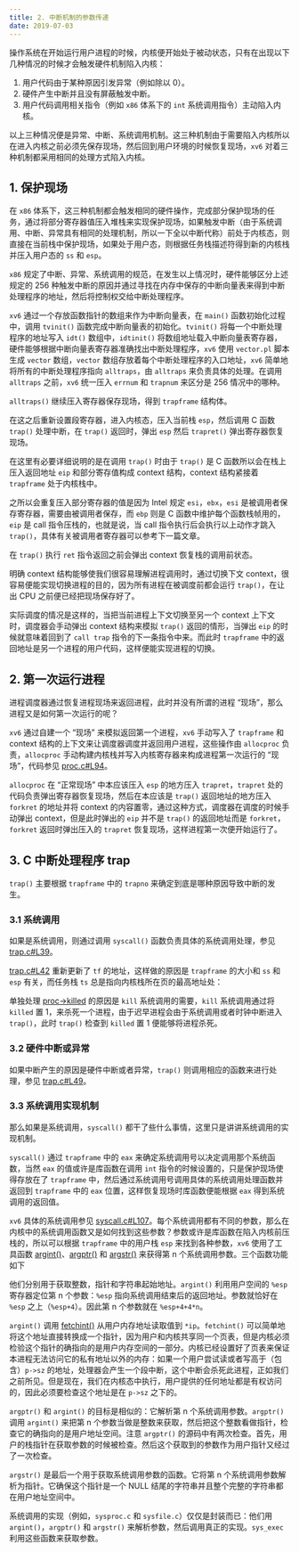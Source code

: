 ```yaml
---
title: 2. 中断机制的参数传递
date: 2019-07-03
---
```


操作系统在开始运行用户进程的时候，内核便开始处于被动状态，只有在出现以下几种情况的时候才会触发硬件机制陷入内核：

1. 用户代码由于某种原因引发异常（例如除以 0）。
2. 硬件产生中断并且没有屏蔽触发中断。
3. 用户代码调用相关指令（例如 `x86` 体系下的 `int` 系统调用指令）主动陷入内核。

以上三种情况便是异常、中断、系统调用机制。这三种机制由于需要陷入内核所以在进入内核之前必须先保存现场，然后回到用户环境的时候恢复现场，`xv6` 对着三种机制都采用相同的处理方式陷入内核。

## 1. 保护现场

在 `x86` 体系下，这三种机制都会触发相同的硬件操作，完成部分保护现场的任务，通过将部分寄存器值压入堆栈来实现保护现场，如果触发中断（由于系统调用、中断、异常具有相同的处理机制，所以一下全以中断代称）前处于内核态，则直接在当前栈中保护现场，如果处于用户态，则根据任务栈描述符得到新的内核栈并压入用户态的 `ss` 和 `esp`。

`x86` 规定了中断、异常、系统调用的规范，在发生以上情况时，硬件能够区分上述规定的 256 种触发中断的原因并通过寻找在内存中保存的中断向量表来得到中断处理程序的地址，然后将控制权交给中断处理程序。

`xv6` 通过一个存放函数指针的数组来作为中断向量表，在 `main()` 函数初始化过程中，调用 `tvinit()` 函数完成中断向量表的初始化。`tvinit()` 将每一个中断处理程序的地址写入 `idt()` 数组中，`idtinit()` 将数组地址载入中断向量表寄存器，硬件能够根据中断向量表寄存器准确找出中断处理程序，`xv6` 使用 `vector.pl` 脚本生成 `vector` 数组，`vector` 数组存放着每个中断处理程序的入口地址，`xv6` 简单地将所有的中断处理程序指向 `alltraps`，由 `alltraps` 来负责具体的处理。在调用 `alltraps` 之前，`xv6` 统一压入 `errnum` 和 `trapnum` 来区分是 256 情况中的哪种。

`alltraps()` 继续压入寄存器保存现场，得到 `trapframe` 结构体。

在这之后重新设置段寄存器，进入内核态，压入当前栈 `esp`，然后调用 C 函数 `trap()` 处理中断，在 `trap()` 返回时，弹出 `esp` 然后 `trapret()` 弹出寄存器恢复现场。

在这里有必要详细说明的是在调用 `trap()` 时由于 `trap()` 是 C 函数所以会在栈上压入返回地址 `eip` 和部分寄存值构成 context 结构，context 结构紧接着 `trapframe` 处于内核栈中。

之所以会重复压入部分寄存器的值是因为 Intel 规定 `esi`，`ebx`，`esi` 是被调用者保存寄存器，需要由被调用者保存，而 `ebp` 则是 C 函数中维护每个函数栈帧用的，`eip` 是 call 指令压栈的，也就是说，当 call 指令执行后会执行以上动作才跳入 `trap()`，具体有关被调用者寄存器可以参考下一篇文章。

在 `trap()` 执行 `ret` 指令返回之前会弹出 context 恢复栈的调用前状态。

明确 context 结构能够使我们很容易理解进程调用时，通过切换下文 context，很容易便能实现切换进程的目的，因为所有进程在被调度前都会运行 `trap()`，在让出 CPU 之前便已经把现场保存好了。

实际调度的情况是这样的，当把当前进程上下文切换至另一个 context 上下文时，调度器会手动弹出 context 结构来模拟 `trap()` 返回的情形，当弹出 `eip` 的时候就意味着回到了 `call trap` 指令的下一条指令中来。而此时 `trapframe` 中的返回地址是另一个进程的用户代码，这样便能实现进程的切换。

## 2. 第一次运行进程

进程调度器通过恢复进程现场来返回进程，此时并没有所谓的进程 “现场”，那么进程又是如何第一次运行的呢？

`xv6` 通过自建一个 “现场” 来模拟返回第一个进程，`xv6` 手动写入了 `trapframe` 和 context 结构的上下文来让调度器调度并返回用户进程，这些操作由 `allocproc` 负责，`allocproc` 手动构建内核栈并写入内核寄存器来构成进程第一次运行的 “现场”，代码参见 [proc.c#L94](https://github.com/professordeng/xv6-expansion/blob/master/proc.c#L94)。

`allocproc` 在 “正常现场” 中本应该压入 `esp` 的地方压入 `trapret`，`trapret` 处的代码负责弹出寄存器恢复现场，然后在本应该是 `trap()` 返回地址的地方压入 `forkret` 的地址并将 context 的内容置零，通过这种方式，调度器在调度的时候手动弹出 context，但是此时弹出的 `eip` 并不是 `trap()` 的返回地址而是 `forkret`，`forkret` 返回时弹出压入的 `trapret` 恢复现场，这样进程第一次便开始运行了。

## 3. C 中断处理程序 trap

`trap()` 主要根据 `trapframe` 中的 `trapno` 来确定到底是哪种原因导致中断的发生。

### 3.1 系统调用

如果是系统调用，则通过调用 `syscall()` 函数负责具体的系统调用处理，参见 [trap.c#L39](https://github.com/professordeng/xv6-expansion/blob/master/trap.c#L39)。

[trap.c#L42](https://github.com/professordeng/xv6-expansion/blob/master/trap.c#L42) 重新更新了 `tf` 的地址，这样做的原因是 `trapframe` 的大小和 `ss` 和 `esp` 有关，而任务栈 `ts` 总是指向内核栈所在页的最高地址处：

单独处理 [proc->killed](https://github.com/professordeng/xv6-expansion/blob/master/trap.c#L44) 的原因是 `kill` 系统调用的需要，`kill` 系统调用通过将 `killed` 置 1，来杀死一个进程，由于迟早进程会由于系统调用或者时钟中断进入 `trap()`，此时 `trap()` 检查到 `killed` 置 1 便能够将进程杀死。

### 3.2 硬件中断或异常

如果中断产生的原因是硬件中断或者异常，`trap()` 则调用相应的函数来进行处理，参见 [trap.c#L49](https://github.com/professordeng/xv6-expansion/blob/master/trap.c#L49)。

### 3.3 系统调用实现机制

那么如果是系统调用，`syscall()` 都干了些什么事情，这里只是讲讲系统调用的实现机制。

`syscall()` 通过 `trapframe` 中的 `eax` 来确定系统调用号以决定调用那个系统函数，当然 `eax` 的值或许是库函数在调用 `int` 指令的时候设置的，只是保护现场使得存放在了 `trapframe` 中，然后通过系统调用号调用具体的系统调用处理函数并返回到 `trapframe` 中的 `eax` 位置，这样恢复现场时库函数便能根据 `eax` 得到系统调用的返回值。

`xv6` 具体的系统调用参见 [syscall.c#L107](https://github.com/professordeng/xv6-expansion/blob/master/syscall.c#L107)。每个系统调用都有不同的参数，那么在内核中的系统调用函数又是如何找到这些参数？参数或许是库函数在陷入内核前压栈的，所以可以根据 `trapframe` 中的用户栈 `esp` 来找到各种参数，`xv6` 使用了工具函数 [argint()](https://github.com/professordeng/xv6-expansion/blob/master/syscall.c#L48)、[argptr()](https://github.com/professordeng/xv6-expansion/blob/master/syscall.c#L55) 和 [argstr()](https://github.com/professordeng/xv6-expansion/blob/master/syscall.c#L72) 来获得第 n 个系统调用参数。三个函数功能如下

他们分别用于获取整数，指针和字符串起始地址。`argint()` 利用用户空间的 `%esp` 寄存器定位第 n 个参数：`%esp` 指向系统调用结束后的返回地址。参数就恰好在 `%esp` 之上（`%esp+4`）。因此第 n 个参数就在 `%esp+4+4*n`。

`argint()` 调用 [fetchint()](https://github.com/professordeng/xv6-expansion/blob/master/syscall.c#L16) 从用户内存地址读取值到 `*ip`。`fetchint()` 可以简单地将这个地址直接转换成一个指针，因为用户和内核共享同一个页表，但是内核必须检验这个指针的确指向的是用户内存空间的一部分。内核已经设置好了页表来保证本进程无法访问它的私有地址以外的内存：如果一个用户尝试读或者写高于（包含）`p->sz` 的地址，处理器会产生一个段中断，这个中断会杀死此进程，正如我们之前所见。但是现在，我们在内核态中执行，用户提供的任何地址都是有权访问的，因此必须要检查这个地址是在 `p->sz` 之下的。

`argptr()` 和 `argint()` 的目标是相似的：它解析第 n 个系统调用参数。`argptr()` 调用 `argint()` 来把第 n 个参数当做是整数来获取，然后把这个整数看做指针，检查它的确指向的是用户地址空间。注意 `argptr()` 的源码中有两次检查。首先，用户的栈指针在获取参数的时候被检查。然后这个获取到的参数作为用户指针又经过了一次检查。

`argstr()` 是最后一个用于获取系统调用参数的函数。它将第 n 个系统调用参数解析为指针。它确保这个指针是一个 NULL 结尾的字符串并且整个完整的字符串都在用户地址空间中。

系统调用的实现（例如，`sysproc.c` 和 `sysfile.c`）仅仅是封装而已：他们用 `argint()`，`argptr()` 和 `argstr()` 来解析参数，然后调用真正的实现。`sys_exec` 利用这些函数来获取参数。